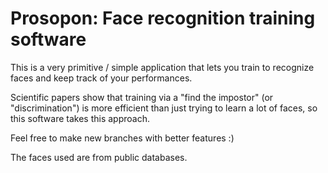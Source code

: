 # Prosopon: Face recognition training software

This is a very primitive / simple application that lets you train to recognize faces and keep track of your performances.

Scientific papers show that training via a "find the impostor" (or "discrimination") is more efficient than just trying to learn a lot of faces, so this software takes this approach.

Feel free to make new branches with better features :) 

The faces used are from public databases. 
